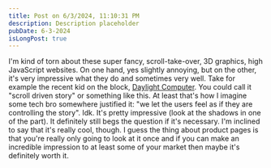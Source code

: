 ```yaml
---
title: Post on 6/3/2024, 11:10:31 PM
description: Description placeholder
pubDate: 6-3-2024
isLongPost: true
---
```

I'm kind of torn about these super fancy, scroll-take-over, 3D graphics, high JavaScript websites. On one hand, yes slightly annoying, but on the other, it's very impressive what they do and sometimes very well. Take for example the recent kid on the block, [Daylight Computer](https://daylightcomputer.com). You could call it "scroll driven story" or something like this. At least that's how I imagine some tech bro somewhere justified it: "we let the users feel as if they are controlling the story". Idk. It's pretty impressive (look at the shadows in one of the part). It definitely still begs the question if it's necessary. I'm inclined to say that it's really cool, though. I guess the thing about product pages is that you're really only going to look at it once and if you can make an incredible impression to at least some of your market then maybe it's definitely worth it.